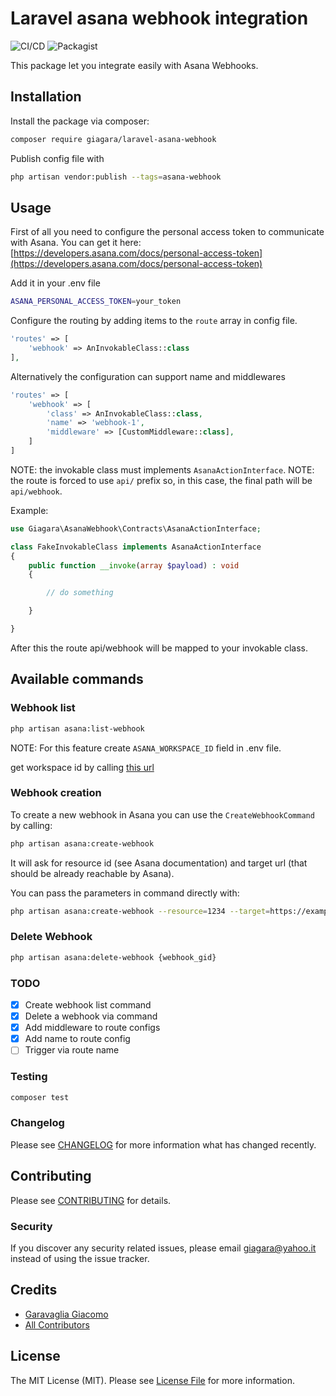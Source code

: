 # Laravel asana webhook integration

![CI/CD](https://github.com/giagara/laravel-asana-webhook/actions/workflows/main.yml/badge.svg?branch=main)
![Packagist](https://img.shields.io/packagist/v/giagara/laravel-asana-webhook.svg)


This package let you integrate easily with Asana Webhooks.

## Installation

Install the package via composer:

```bash
composer require giagara/laravel-asana-webhook
```

Publish config file with

```bash
php artisan vendor:publish --tags=asana-webhook
```

## Usage

First of all you need to configure the personal access token to communicate with Asana.
You can get it here: [https://developers.asana.com/docs/personal-access-token](https://developers.asana.com/docs/personal-access-token)

Add it in your .env file

```bash
ASANA_PERSONAL_ACCESS_TOKEN=your_token
```

Configure the routing by adding items to the `route` array in config file.

```php
'routes' => [
    'webhook' => AnInvokableClass::class
],
```

Alternatively the configuration can support name and middlewares
```php
'routes' => [
    'webhook' => [
        'class' => AnInvokableClass::class,
        'name' => 'webhook-1',
        'middleware' => [CustomMiddleware::class],
    ]
]
```

NOTE: the invokable class must implements `AsanaActionInterface`.
NOTE: the route is forced to use `api/` prefix so, in this case, the final path will be `api/webhook`.

Example: 
```php
use Giagara\AsanaWebhook\Contracts\AsanaActionInterface;

class FakeInvokableClass implements AsanaActionInterface
{
    public function __invoke(array $payload) : void
    {

        // do something

    }

}
```

After this the route api/webhook will be mapped to your invokable class.

## Available commands

### Webhook list

```bash
php artisan asana:list-webhook
```

NOTE: For this feature create `ASANA_WORKSPACE_ID` field in .env file.

get workspace id by calling [this url](https://app.asana.com/api/1.0/workspaces)


### Webhook creation

To create a new webhook in Asana you can use the `CreateWebhookCommand` by calling:

```bash
php artisan asana:create-webhook
```

It will ask for resource id (see Asana documentation) and target url (that should be already reachable by Asana).

You can pass the parameters in command directly with:

```bash
php artisan asana:create-webhook --resource=1234 --target=https://example.com/api/webhook
```


### Delete Webhook

```bash
php artisan asana:delete-webhook {webhook_gid}
```


### TODO

- [x] Create webhook list command
- [x] Delete a webhook via command
- [x] Add middleware to route configs
- [x] Add name to route config
- [ ] Trigger via route name

### Testing

```bash
composer test
```

### Changelog

Please see [CHANGELOG](CHANGELOG.md) for more information what has changed recently.

## Contributing

Please see [CONTRIBUTING](CONTRIBUTING.md) for details.

### Security

If you discover any security related issues, please email giagara@yahoo.it instead of using the issue tracker.

## Credits

-   [Garavaglia Giacomo](https://github.com/giagara)
-   [All Contributors](../../contributors)

## License

The MIT License (MIT). Please see [License File](LICENSE.md) for more information.
